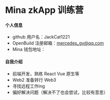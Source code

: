 # Mina zkApp 训练营


#### 个人信息

- github 用户名：JackCat1221
- OpenBuild 注册邮箱：mercedes_gy@qq.com
- Mina 钱包地址：

#### 自我介绍
- 前端开发，熟练 React Vue 原生等
- Web2 准备转行 Web3
- 寻找远程工作ing
- 偏好解决问题（解决不了也会尝试，比较有意思） 
